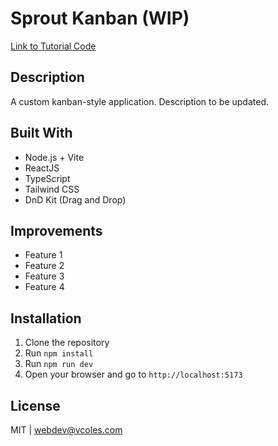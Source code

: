 # Sprout Kanban (WIP)

[Link to Tutorial Code](https://github.com/vcolesdev/vcolesdev-kanban-project)

## Description

A custom kanban-style application.  Description to be updated.

## Built With

- Node.js + Vite
- ReactJS
- TypeScript
- Tailwind CSS
- DnD Kit (Drag and Drop)

## Improvements

- Feature 1
- Feature 2
- Feature 3
- Feature 4

## Installation

1. Clone the repository
2. Run `npm install`
3. Run `npm run dev`
4. Open your browser and go to `http://localhost:5173`

## License

MIT | webdev@vcoles.com

